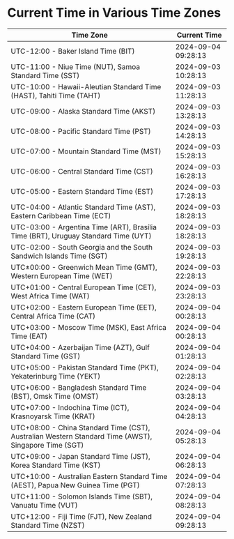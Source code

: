 # Current Time in Various Time Zones

| Time Zone | Current Time |
|-----------|--------------|
| UTC-12:00 - Baker Island Time (BIT) | 2024-09-04 09:28:13 |
| UTC-11:00 - Niue Time (NUT), Samoa Standard Time (SST) | 2024-09-03 10:28:13 |
| UTC-10:00 - Hawaii-Aleutian Standard Time (HAST), Tahiti Time (TAHT) | 2024-09-03 11:28:13 |
| UTC-09:00 - Alaska Standard Time (AKST) | 2024-09-03 13:28:13 |
| UTC-08:00 - Pacific Standard Time (PST) | 2024-09-03 14:28:13 |
| UTC-07:00 - Mountain Standard Time (MST) | 2024-09-03 15:28:13 |
| UTC-06:00 - Central Standard Time (CST) | 2024-09-03 16:28:13 |
| UTC-05:00 - Eastern Standard Time (EST) | 2024-09-03 17:28:13 |
| UTC-04:00 - Atlantic Standard Time (AST), Eastern Caribbean Time (ECT) | 2024-09-03 18:28:13 |
| UTC-03:00 - Argentina Time (ART), Brasília Time (BRT), Uruguay Standard Time (UYT) | 2024-09-03 18:28:13 |
| UTC-02:00 - South Georgia and the South Sandwich Islands Time (SGT) | 2024-09-03 19:28:13 |
| UTC±00:00 - Greenwich Mean Time (GMT), Western European Time (WET) | 2024-09-03 22:28:13 |
| UTC+01:00 - Central European Time (CET), West Africa Time (WAT) | 2024-09-03 23:28:13 |
| UTC+02:00 - Eastern European Time (EET), Central Africa Time (CAT) | 2024-09-04 00:28:13 |
| UTC+03:00 - Moscow Time (MSK), East Africa Time (EAT) | 2024-09-04 00:28:13 |
| UTC+04:00 - Azerbaijan Time (AZT), Gulf Standard Time (GST) | 2024-09-04 01:28:13 |
| UTC+05:00 - Pakistan Standard Time (PKT), Yekaterinburg Time (YEKT) | 2024-09-04 02:28:13 |
| UTC+06:00 - Bangladesh Standard Time (BST), Omsk Time (OMST) | 2024-09-04 03:28:13 |
| UTC+07:00 - Indochina Time (ICT), Krasnoyarsk Time (KRAT) | 2024-09-04 04:28:13 |
| UTC+08:00 - China Standard Time (CST), Australian Western Standard Time (AWST), Singapore Time (SGT) | 2024-09-04 05:28:13 |
| UTC+09:00 - Japan Standard Time (JST), Korea Standard Time (KST) | 2024-09-04 06:28:13 |
| UTC+10:00 - Australian Eastern Standard Time (AEST), Papua New Guinea Time (PGT) | 2024-09-04 07:28:13 |
| UTC+11:00 - Solomon Islands Time (SBT), Vanuatu Time (VUT) | 2024-09-04 08:28:13 |
| UTC+12:00 - Fiji Time (FJT), New Zealand Standard Time (NZST) | 2024-09-04 09:28:13 |
